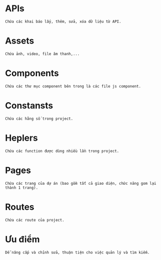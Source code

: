 # APIs
```
Chứa các khai báo lấy, thêm, sửa, xóa dữ liệu từ API.
```

# Assets
```
Chứa ảnh, video, file âm thanh,...
```

# Components
```
Chứa các thư mục component bên trong là các file js component.
```

# Constansts
```
Chứa các hằng số trong project.
```

# Heplers
```
Chứa các function được dùng nhiều lần trong project.
```

# Pages
```
Chứa các trang của dự án (bao gồm tất cả giao diện, chức năng gom lại thành 1 trang).
```

# Routes
```
Chứa các route của project.
```

# Ưu điểm
```
Dễ nâng cấp và chỉnh sửa, thuận tiện cho việc quản lý và tìm kiếm.
```